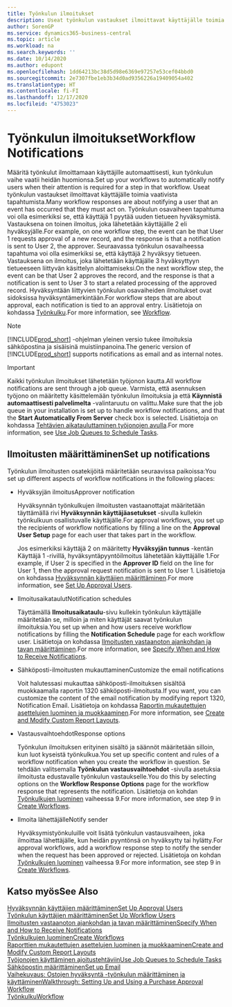 ```yaml
---
title: Työnkulun ilmoitukset
description: Useat työnkulun vastaukset ilmoittavat käyttäjälle toimia vaativista tapahtumista. Työnkulun osavaiheen tapahtuma voi olla esimerkiksi se, että käyttäjä 1 pyytää uuden tietueen hyväksymistä. Vastauksena on toinen ilmoitus, joka lähetetään käyttäjälle 2 eli hyväksyjälle. Seuraavassa työnkulun osavaiheessa tapahtuma voi olla esimerkiksi se, että käyttäjä 2 hyväksyy tietueen. Vastauksena on ilmoitus, joka lähetetään käyttäjälle 3 hyväksyttyyn tietueeseen liittyvän käsittelyn aloittamiseksi. Hyväksyntään liittyvien työnkulun osavaiheiden ilmoitukset ovat sidoksissa hyväksyntämerkintään.
author: SorenGP
ms.service: dynamics365-business-central
ms.topic: article
ms.workload: na
ms.search.keywords: ''
ms.date: 10/14/2020
ms.author: edupont
ms.openlocfilehash: 1dd64213bc38d5d98e6369e97257e53cef04bbd0
ms.sourcegitcommit: 2e7307fbe1eb3b34d0ad9356226a19409054a402
ms.translationtype: HT
ms.contentlocale: fi-FI
ms.lasthandoff: 12/17/2020
ms.locfileid: "4753023"
---
```

# <a name="workflow-notifications"></a><span data-ttu-id="704bd-106">Työnkulun ilmoitukset</span><span class="sxs-lookup"><span data-stu-id="704bd-106">Workflow Notifications</span></span>

<span data-ttu-id="704bd-107">Määritä työnkulut ilmoittamaan käyttäjille automaattisesti, kun työnkulun vaihe vaatii heidän huomionsa.</span><span class="sxs-lookup"><span data-stu-id="704bd-107">Set up your workflows to automatically notify users when their attention is required for a step in that workflow.</span></span> <span data-ttu-id="704bd-108">Useat työnkulun vastaukset ilmoittavat käyttäjälle toimia vaativista tapahtumista.</span><span class="sxs-lookup"><span data-stu-id="704bd-108">Many workflow responses are about notifying a user that an event has occurred that they must act on.</span></span> <span data-ttu-id="704bd-109">Työnkulun osavaiheen tapahtuma voi olla esimerkiksi se, että käyttäjä 1 pyytää uuden tietueen hyväksymistä. Vastauksena on toinen ilmoitus, joka lähetetään käyttäjälle 2 eli hyväksyjälle.</span><span class="sxs-lookup"><span data-stu-id="704bd-109">For example, on one workflow step, the event can be that User 1 requests approval of a new record, and the response is that a notification is sent to User 2, the approver.</span></span> <span data-ttu-id="704bd-110">Seuraavassa työnkulun osavaiheessa tapahtuma voi olla esimerkiksi se, että käyttäjä 2 hyväksyy tietueen. Vastauksena on ilmoitus, joka lähetetään käyttäjälle 3 hyväksyttyyn tietueeseen liittyvän käsittelyn aloittamiseksi.</span><span class="sxs-lookup"><span data-stu-id="704bd-110">On the next workflow step, the event can be that User 2 approves the record, and the response is that a notification is sent to User 3 to start a related processing of the approved record.</span></span> <span data-ttu-id="704bd-111">Hyväksyntään liittyvien työnkulun osavaiheiden ilmoitukset ovat sidoksissa hyväksyntämerkintään.</span><span class="sxs-lookup"><span data-stu-id="704bd-111">For workflow steps that are about approval, each notification is tied to an approval entry.</span></span> <span data-ttu-id="704bd-112">Lisätietoja on kohdassa [Työnkulku](across-workflow.md).</span><span class="sxs-lookup"><span data-stu-id="704bd-112">For more information, see [Workflow](across-workflow.md).</span></span>  

> [!NOTE]  
> <span data-ttu-id="704bd-113">[!INCLUDE[prod_short](includes/prod_short.md)] -ohjelman yleinen versio tukee ilmoituksia sähköpostina ja sisäisinä muistiinpanoina.</span><span class="sxs-lookup"><span data-stu-id="704bd-113">The generic version of [!INCLUDE[prod_short](includes/prod_short.md)] supports notifications as email and as internal notes.</span></span>  

> [!IMPORTANT]  
> <span data-ttu-id="704bd-114">Kaikki työnkulun ilmoitukset lähetetään työjonon kautta.</span><span class="sxs-lookup"><span data-stu-id="704bd-114">All workflow notifications are sent through a job queue.</span></span> <span data-ttu-id="704bd-115">Varmista, että asennuksen työjono on määritetty käsittelemään työnkulun ilmoituksia ja että **Käynnistä automaattisesti palvelimelta** -valintaruutu on valittu.</span><span class="sxs-lookup"><span data-stu-id="704bd-115">Make sure that the job queue in your installation is set up to handle workflow notifications, and that the **Start Automatically From Server** check box is selected.</span></span> <span data-ttu-id="704bd-116">Lisätietoja on kohdassa [Tehtävien aikatauluttaminen työjonojen avulla](admin-job-queues-schedule-tasks.md).</span><span class="sxs-lookup"><span data-stu-id="704bd-116">For more information, see [Use Job Queues to Schedule Tasks](admin-job-queues-schedule-tasks.md).</span></span>

## <a name="set-up-notifications"></a><span data-ttu-id="704bd-117">Ilmoitusten määrittäminen</span><span class="sxs-lookup"><span data-stu-id="704bd-117">Set up notifications</span></span>

<span data-ttu-id="704bd-118">Työnkulun ilmoitusten osatekijöitä määritetään seuraavissa paikoissa:</span><span class="sxs-lookup"><span data-stu-id="704bd-118">You set up different aspects of workflow notifications in the following places:</span></span>  

* <span data-ttu-id="704bd-119">Hyväksyjän ilmoitus</span><span class="sxs-lookup"><span data-stu-id="704bd-119">Approver notification</span></span>

    <span data-ttu-id="704bd-120">Hyväksynnän työnkulkujen ilmoitusten vastaanottajat määritetään täyttämällä rivi **Hyväksynnän käyttäjäasetukset** -sivulla kullekin työnkulkuun osallistuvalle käyttäjälle.</span><span class="sxs-lookup"><span data-stu-id="704bd-120">For approval workflows, you set up the recipients of workflow notifications by filling a line on the **Approval User Setup** page for each user that takes part in the workflow.</span></span>  

    <span data-ttu-id="704bd-121">Jos esimerkiksi käyttäjä 2 on määritetty **Hyväksyjän tunnus** -kentän Käyttäjä 1 -rivillä, hyväksyntäpyyntöilmoitus lähetetään käyttäjälle 1.</span><span class="sxs-lookup"><span data-stu-id="704bd-121">For example, if User 2 is specified in the **Approver ID** field on the line for User 1, then the approval request notification is sent to User 1.</span></span> <span data-ttu-id="704bd-122">Lisätietoja on kohdassa [Hyväksynnän käyttäjien määrittäminen](across-how-to-set-up-approval-users.md).</span><span class="sxs-lookup"><span data-stu-id="704bd-122">For more information, see [Set Up Approval Users](across-how-to-set-up-approval-users.md).</span></span>  
* <span data-ttu-id="704bd-123">Ilmoitusaikataulut</span><span class="sxs-lookup"><span data-stu-id="704bd-123">Notification schedules</span></span>

    <span data-ttu-id="704bd-124">Täyttämällä **Ilmoitusaikataulu**-sivu kullekin työnkulun käyttäjälle määritetään se, milloin ja miten käyttäjät saavat työnkulun ilmoituksia.</span><span class="sxs-lookup"><span data-stu-id="704bd-124">You set up when and how users receive workflow notifications by filling the **Notification Schedule** page for each workflow user.</span></span> <span data-ttu-id="704bd-125">Lisätietoja on kohdassa [Ilmoitusten vastaanoton ajankohdan ja tavan määrittäminen](across-how-to-specify-when-and-how-to-receive-notifications.md).</span><span class="sxs-lookup"><span data-stu-id="704bd-125">For more information, see [Specify When and How to Receive Notifications](across-how-to-specify-when-and-how-to-receive-notifications.md).</span></span>  
* <span data-ttu-id="704bd-126">Sähköposti-ilmoitusten mukauttaminen</span><span class="sxs-lookup"><span data-stu-id="704bd-126">Customize the email notifications</span></span>

    <span data-ttu-id="704bd-127">Voit halutessasi mukauttaa sähköposti-ilmoituksen sisältöä muokkaamalla raportin 1320 sähköposti-ilmoitusta.</span><span class="sxs-lookup"><span data-stu-id="704bd-127">If you want, you can customize the content of the email notification by modifying report 1320, Notification Email.</span></span> <span data-ttu-id="704bd-128">Lisätietoja on kohdassa [Raportin mukautettujen asettelujen luominen ja muokkaaminen](ui-how-create-custom-report-layout.md).</span><span class="sxs-lookup"><span data-stu-id="704bd-128">For more information, see [Create and Modify Custom Report Layouts](ui-how-create-custom-report-layout.md).</span></span>  
* <span data-ttu-id="704bd-129">Vastausvaihtoehdot</span><span class="sxs-lookup"><span data-stu-id="704bd-129">Response options</span></span>

    <span data-ttu-id="704bd-130">Työnkulun ilmoituksen erityinen sisältö ja säännöt määritetään silloin, kun luot kyseistä työnkulkua.</span><span class="sxs-lookup"><span data-stu-id="704bd-130">You set up specific content and rules of a workflow notification when you create the workflow in question.</span></span> <span data-ttu-id="704bd-131">Se tehdään valitsemalla **Työnkulun vastausvaihtoehdot** -sivulla asetuksia ilmoitusta edustavalle työnkulun vastaukselle.</span><span class="sxs-lookup"><span data-stu-id="704bd-131">You do this by selecting options on the **Workflow Response Options** page for the workflow response that represents the notification.</span></span> <span data-ttu-id="704bd-132">Lisätietoja on kohdan [Työnkulkujen luominen](across-how-to-create-workflows.md) vaiheessa 9.</span><span class="sxs-lookup"><span data-stu-id="704bd-132">For more information, see step 9 in [Create Workflows](across-how-to-create-workflows.md).</span></span>  

* <span data-ttu-id="704bd-133">Ilmoita lähettäjälle</span><span class="sxs-lookup"><span data-stu-id="704bd-133">Notify sender</span></span>

    <span data-ttu-id="704bd-134">Hyväksymistyönkuluille voit lisätä työnkulun vastausvaiheen, joka ilmoittaa lähettäjälle, kun heidän pyyntönsä on hyväksytty tai hylätty.</span><span class="sxs-lookup"><span data-stu-id="704bd-134">For approval workflows, add a workflow response step to notify the sender when the request has been approved or rejected.</span></span> <span data-ttu-id="704bd-135">Lisätietoja on kohdan [Työnkulkujen luominen](across-how-to-create-workflows.md) vaiheessa 9.</span><span class="sxs-lookup"><span data-stu-id="704bd-135">For more information, see step 9 in [Create Workflows](across-how-to-create-workflows.md).</span></span>  

## <a name="see-also"></a><span data-ttu-id="704bd-136">Katso myös</span><span class="sxs-lookup"><span data-stu-id="704bd-136">See Also</span></span>

[<span data-ttu-id="704bd-137">Hyväksynnän käyttäjien määrittäminen</span><span class="sxs-lookup"><span data-stu-id="704bd-137">Set Up Approval Users</span></span>](across-how-to-set-up-approval-users.md)  
[<span data-ttu-id="704bd-138">Työnkulun käyttäjien määrittäminen</span><span class="sxs-lookup"><span data-stu-id="704bd-138">Set Up Workflow Users</span></span>](across-how-to-set-up-workflow-users.md)  
[<span data-ttu-id="704bd-139">Ilmoitusten vastaanoton ajankohdan ja tavan määrittäminen</span><span class="sxs-lookup"><span data-stu-id="704bd-139">Specify When and How to Receive Notifications</span></span>](across-how-to-specify-when-and-how-to-receive-notifications.md)  
[<span data-ttu-id="704bd-140">Työnkulkujen luominen</span><span class="sxs-lookup"><span data-stu-id="704bd-140">Create Workflows</span></span>](across-how-to-create-workflows.md)  
[<span data-ttu-id="704bd-141">Raporttien mukautettujen asettelujen luominen ja muokkaaminen</span><span class="sxs-lookup"><span data-stu-id="704bd-141">Create and Modify Custom Report Layouts</span></span>](ui-how-create-custom-report-layout.md)  
[<span data-ttu-id="704bd-142">Työjonojen käyttäminen ajoitustehtäviin</span><span class="sxs-lookup"><span data-stu-id="704bd-142">Use Job Queues to Schedule Tasks</span></span>](admin-job-queues-schedule-tasks.md)  
[<span data-ttu-id="704bd-143">Sähköpostin määrittäminen</span><span class="sxs-lookup"><span data-stu-id="704bd-143">Set up Email</span></span>](admin-how-setup-email.md)  
[<span data-ttu-id="704bd-144">Vaihekuvaus: Ostojen hyväksyntä -työnkulun määrittäminen ja käyttäminen</span><span class="sxs-lookup"><span data-stu-id="704bd-144">Walkthrough: Setting Up and Using a Purchase Approval Workflow</span></span>](walkthrough-setting-up-and-using-a-purchase-approval-workflow.md)  
[<span data-ttu-id="704bd-145">Työnkulku</span><span class="sxs-lookup"><span data-stu-id="704bd-145">Workflow</span></span>](across-workflow.md)  
